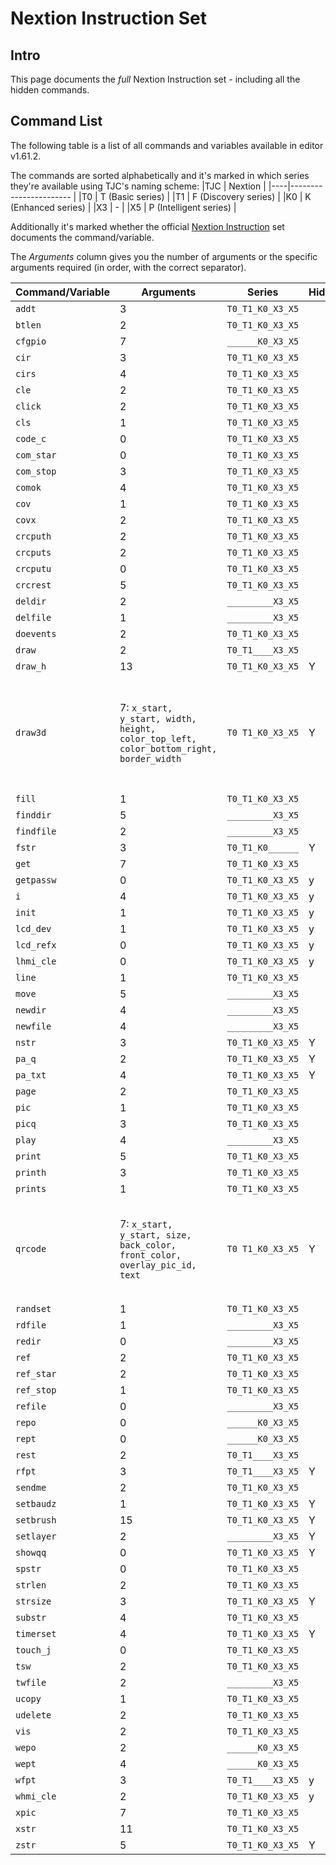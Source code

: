 # Nextion Instruction Set

## Intro 

This page documents the _full_ Nextion Instruction set - including all the hidden commands. 

## Command List

The following table is a list of all commands and variables available in editor v1.61.2. 

The commands are sorted alphabetically and it's marked in which series they're available using TJC's naming scheme:
|TJC | Nextion                |
|----|----------------------- |
|T0  | T (Basic series)       |
|T1  | F (Discovery series)   |
|K0  | K (Enhanced series)    |
|X3  | -                      |
|X5  | P (Intelligent series) |

Additionally it's marked whether the official [Nextion Instruction](https://nextion.tech/instruction-set/) set documents the command/variable.

The _Arguments_ column gives you the number of arguments or the specific arguments required (in order, with the correct separator).

| Command/Variable    | Arguments                                                                                | Series           | Hidden | Description |
|---------------------|------------------------------------------------------------------------------------------|------------------|--------|-------------|
| `addt`              | 3                                                                                        | `T0_T1_K0_X3_X5` |        |             |
| `btlen`             | 2                                                                                        | `T0_T1_K0_X3_X5` |        |             |
| `cfgpio`            | 7                                                                                        | `______K0_X3_X5` |        |             |
| `cir`               | 3                                                                                        | `T0_T1_K0_X3_X5` |        |             |
| `cirs`              | 4                                                                                        | `T0_T1_K0_X3_X5` |        |             |
| `cle`               | 2                                                                                        | `T0_T1_K0_X3_X5` |        |             |
| `click`             | 2                                                                                        | `T0_T1_K0_X3_X5` |        |             |
| `cls`               | 1                                                                                        | `T0_T1_K0_X3_X5` |        |             |
| `code_c`            | 0                                                                                        | `T0_T1_K0_X3_X5` |        |             |
| `com_star`          | 0                                                                                        | `T0_T1_K0_X3_X5` |        |             |
| `com_stop`          | 3                                                                                        | `T0_T1_K0_X3_X5` |        |             |
| `comok`             | 4                                                                                        | `T0_T1_K0_X3_X5` |        |             |
| `cov`               | 1                                                                                        | `T0_T1_K0_X3_X5` |        |             |
| `covx`              | 2                                                                                        | `T0_T1_K0_X3_X5` |        |             |
| `crcputh`           | 2                                                                                        | `T0_T1_K0_X3_X5` |        |             |
| `crcputs`           | 2                                                                                        | `T0_T1_K0_X3_X5` |        |             |
| `crcputu`           | 0                                                                                        | `T0_T1_K0_X3_X5` |        |             |
| `crcrest`           | 5                                                                                        | `T0_T1_K0_X3_X5` |        |             |
| `deldir`            | 2                                                                                        | `_________X3_X5` |        |             |
| `delfile`           | 1                                                                                        | `_________X3_X5` |        |             |
| `doevents`          | 2                                                                                        | `T0_T1_K0_X3_X5` |        |             |
| `draw`              | 2                                                                                        | `T0_T1____X3_X5` |        |             |
| `draw_h`            | 13                                                                                       | `T0_T1_K0_X3_X5` | Y      |             |
| `draw3d`            | 7: `x_start, y_start, width, height, color_top_left, color_bottom_right, border_width`   | `T0 T1_K0_X3_X5` | Y      | Generates a two-color rectangle (as the border of the integrated 3D button graphics). |
| `fill`              | 1                                                                                        | `T0_T1_K0_X3_X5` |        |             |
| `finddir`           | 5                                                                                        | `_________X3_X5` |        |             |
| `findfile`          | 2                                                                                        | `_________X3_X5` |        |             |
| `fstr`              | 3                                                                                        | `T0_T1_K0______` | Y      |             |
| `get`               | 7                                                                                        | `T0_T1_K0_X3_X5` |        |             |
| `getpassw`          | 0                                                                                        | `T0_T1_K0_X3_X5` | y      |             |
| `i`                 | 4                                                                                        | `T0_T1_K0_X3_X5` | y      |             |
| `init`              | 1                                                                                        | `T0_T1_K0_X3_X5` | y      |             |
| `lcd_dev`           | 1                                                                                        | `T0_T1_K0_X3_X5` | y      |             |
| `lcd_refx`          | 0                                                                                        | `T0_T1_K0_X3_X5` | y      |             |
| `lhmi_cle`          | 0                                                                                        | `T0_T1_K0_X3_X5` | y      |             |
| `line`              | 1                                                                                        | `T0_T1_K0_X3_X5` |        |             |
| `move`              | 5                                                                                        | `_________X3_X5` |        |             |
| `newdir`            | 4                                                                                        | `_________X3_X5` |        |             |
| `newfile`           | 4                                                                                        | `_________X3_X5` |        |             |
| `nstr`              | 3                                                                                        | `T0_T1_K0_X3_X5` | Y      |             |
| `pa_q`              | 2                                                                                        | `T0_T1_K0_X3_X5` | Y      |             |
| `pa_txt`            | 4                                                                                        | `T0_T1_K0_X3_X5` | Y      |             |
| `page`              | 2                                                                                        | `T0_T1_K0_X3_X5` |        |             |
| `pic`               | 1                                                                                        | `T0_T1_K0_X3_X5` |        |             |
| `picq`              | 3                                                                                        | `T0_T1_K0_X3_X5` |        |             |
| `play`              | 4                                                                                        | `_________X3_X5` |        |             |
| `print`             | 5                                                                                        | `T0_T1_K0_X3_X5` |        |             |
| `printh`            | 3                                                                                        | `T0_T1_K0_X3_X5` |        |             |
| `prints`            | 1                                                                                        | `T0_T1_K0_X3_X5` |        |             |
| `qrcode`            | 7: `x_start, y_start, size, back_color, front_color, overlay_pic_id, text`               | `T0 T1_K0_X3_X5` | Y      | Generates a QR code at runtime; similar capabilities as the QR code component. |
| `randset`           | 1                                                                                        | `T0_T1_K0_X3_X5` |        |             |
| `rdfile`            | 1                                                                                        | `_________X3_X5` |        |             |
| `redir`             | 0                                                                                        | `_________X3_X5` |        |             |
| `ref`               | 2                                                                                        | `T0_T1_K0_X3_X5` |        |             |
| `ref_star`          | 2                                                                                        | `T0_T1_K0_X3_X5` |        |             |
| `ref_stop`          | 1                                                                                        | `T0_T1_K0_X3_X5` |        |             |
| `refile`            | 0                                                                                        | `_________X3_X5` |        |             |
| `repo`              | 0                                                                                        | `______K0_X3_X5` |        |             |
| `rept`              | 0                                                                                        | `______K0_X3_X5` |        |             |
| `rest`              | 2                                                                                        | `T0_T1____X3_X5` |        |             |
| `rfpt`              | 3                                                                                        | `T0_T1____X3_X5` | Y      |             |
| `sendme`            | 2                                                                                        | `T0_T1_K0_X3_X5` |        |             |
| `setbaudz`          | 1                                                                                        | `T0_T1_K0_X3_X5` | Y      |             |
| `setbrush`          | 15                                                                                       | `T0_T1_K0_X3_X5` | Y      |             |
| `setlayer`          | 2                                                                                        | `_________X3_X5` | Y      |             |
| `showqq`            | 0                                                                                        | `T0_T1_K0_X3_X5` | Y      |             |
| `spstr`             | 0                                                                                        | `T0_T1_K0_X3_X5` |        |             |
| `strlen`            | 2                                                                                        | `T0_T1_K0_X3_X5` |        |             |
| `strsize`           | 3                                                                                        | `T0_T1_K0_X3_X5` | Y      |             |
| `substr`            | 4                                                                                        | `T0_T1_K0_X3_X5` |        |             |
| `timerset`          | 4                                                                                        | `T0_T1_K0_X3_X5` | Y      |             |
| `touch_j`           | 0                                                                                        | `T0_T1_K0_X3_X5` |        |             |
| `tsw`               | 2                                                                                        | `T0_T1_K0_X3_X5` |        |             |
| `twfile`            | 2                                                                                        | `_________X3_X5` |        |             |
| `ucopy`             | 1                                                                                        | `T0_T1_K0_X3_X5` |        |             |
| `udelete`           | 2                                                                                        | `T0_T1_K0_X3_X5` |        |             |
| `vis`               | 2                                                                                        | `T0_T1_K0_X3_X5` |        |             |
| `wepo`              | 2                                                                                        | `______K0_X3_X5` |        |             |
| `wept`              | 4                                                                                        | `______K0_X3_X5` |        |             |
| `wfpt`              | 3                                                                                        | `T0_T1____X3_X5` | y      |             |
| `whmi_cle`          | 2                                                                                        | `T0_T1_K0_X3_X5` | y      |             |
| `xpic`              | 7                                                                                        | `T0_T1_K0_X3_X5` |        |             |
| `xstr`              | 11                                                                                       | `T0_T1_K0_X3_X5` |        |             |
| `zstr`              | 5                                                                                        | `T0_T1_K0_X3_X5` | Y      |             |
